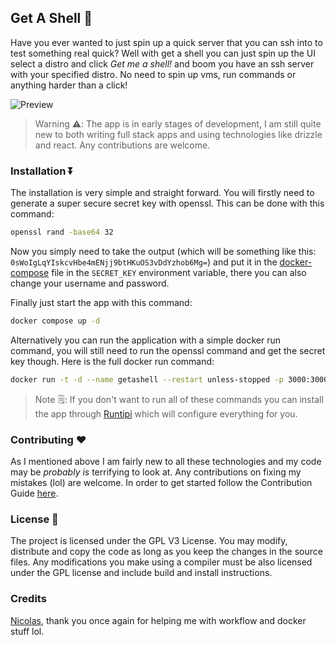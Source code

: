 ## Get A Shell 🐚

Have you ever wanted to just spin up a quick server that you can ssh into to test something real quick? Well with get a shell you can just spin up the UI select a distro and click _Get me a shell!_ and boom you have an ssh server with your specified distro. No need to spin up vms, run commands or anything harder than a click!

![Preview](screenshots/app.png)

> Warning ⚠️: The app is in early stages of development, I am still quite new to both writing full stack apps and using technologies like drizzle and react. Any contributions are welcome.

### Installation ⏬

The installation is very simple and straight forward. You will firstly need to generate a super secure secret key with openssl. This can be done with this command:

```Bash
openssl rand -base64 32
```

Now you simply need to take the output (which will be something like this: `0sWoIgLqYIskcvHbe4mENjj9btHKuOS3vDdYzhob6Mg=`) and put it in the [docker-compose](docker-compose.yml) file in the `SECRET_KEY` environment variable, there you can also change your username and password.

Finally just start the app with this command:

```Bash
docker compose up -d
```

Alternatively you can run the application with a simple docker run command, you will still need to run the openssl command and get the secret key though. Here is the full docker run command:

```Bash
docker run -t -d --name getashell --restart unless-stopped -p 3000:3000 -v ./data:/app/data -v /var/run/docker.sock:/var/run/docker.sock -e USERNAME=me -e PASSWORD=supersecurepassword -e SECRET_KEY=verylongsupersecretkeythatnobodywillsee --add-host host.docker.internal:host-gateway ghcr.io/steveiliop56/getashell:latest
```

> Note 🗒️: If you don't want to run all of these commands you can install the app through [Runtipi](https://runtipi.io) which will configure everything for you.

### Contributing ❤️

As I mentioned above I am fairly new to all these technologies and my code may be _probably is_ terrifying to look at. Any contributions on fixing my mistakes (lol) are welcome. In order to get started follow the Contribution Guide [here](CONTRIBUTING.md).

### License 📜

The project is licensed under the GPL V3 License. You may modify, distribute and copy the code as long as you keep the changes in the source files. Any modifications you make using a compiler must be also licensed under the GPL license and include build and install instructions.

### Credits

[Nicolas](https://github.com/meienberger), thank you once again for helping me with workflow and docker stuff lol.
